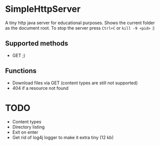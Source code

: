 # SimpleHttpServer

A tiny http java server for educational purposes.
Shows the current folder as the document root.
To stop the server press `Ctrl+C` or `kill -9 <pid>` :)


## Supported methods
* GET ;)

## Functions
* Download files via GET (content types are still not supported)
* 404 if a resource not found

# TODO
* Content types
* Directory listing
* Exit on enter
* Get rid of log4j logger to make it extra tiny (12 kb) 

